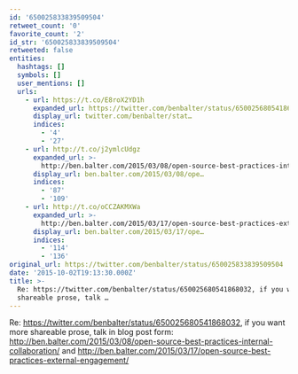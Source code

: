 ```yaml
---
id: '650025833839509504'
retweet_count: '0'
favorite_count: '2'
id_str: '650025833839509504'
retweeted: false
entities:
  hashtags: []
  symbols: []
  user_mentions: []
  urls:
    - url: https://t.co/E8roX2YD1h
      expanded_url: https://twitter.com/benbalter/status/650025680541868032
      display_url: twitter.com/benbalter/stat…
      indices:
        - '4'
        - '27'
    - url: http://t.co/j2ymlcUdgz
      expanded_url: >-
        http://ben.balter.com/2015/03/08/open-source-best-practices-internal-collaboration/
      display_url: ben.balter.com/2015/03/08/ope…
      indices:
        - '87'
        - '109'
    - url: http://t.co/oCCZAKMXWa
      expanded_url: >-
        http://ben.balter.com/2015/03/17/open-source-best-practices-external-engagement/
      display_url: ben.balter.com/2015/03/17/ope…
      indices:
        - '114'
        - '136'
original_url: https://twitter.com/benbalter/status/650025833839509504
date: '2015-10-02T19:13:30.000Z'
title: >-
  Re: https://twitter.com/benbalter/status/650025680541868032, if you want more
  shareable prose, talk …
---
```


Re: https://twitter.com/benbalter/status/650025680541868032, if you want more shareable prose, talk in blog post form: http://ben.balter.com/2015/03/08/open-source-best-practices-internal-collaboration/ and http://ben.balter.com/2015/03/17/open-source-best-practices-external-engagement/